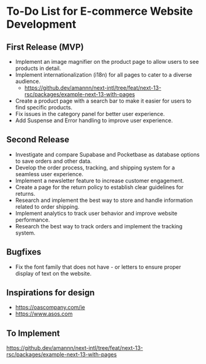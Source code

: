 # To-Do List for E-commerce Website Development

## First Release (MVP)

-   Implement an image magnifier on the product page to allow users to see products in detail.
-   Implement internationalization (i18n) for all pages to cater to a diverse audience.
    -   https://github.dev/amannn/next-intl/tree/feat/next-13-rsc/packages/example-next-13-with-pages
-   Create a product page with a search bar to make it easier for users to find specific products.
-   Fix issues in the category panel for better user experience.
-   Add Suspense and Error handling to improve user experience.

## Second Release

-   Investigate and compare Supabase and Pocketbase as database options to save orders and other data.
-   Develop the order process, tracking, and shipping system for a seamless user experience.
-   Implement a newsletter feature to increase customer engagement.
-   Create a page for the return policy to establish clear guidelines for returns.
-   Research and implement the best way to store and handle information related to order shipping.
-   Implement analytics to track user behavior and improve website performance.
-   Research the best way to track orders and implement the tracking system.

## Bugfixes

-   Fix the font family that does not have - or letters to ensure proper display of text on the website.

## Inspirations for design

-   https://oascompany.com/ie
-   https://www.asos.com

## To Implement

https://github.dev/amannn/next-intl/tree/feat/next-13-rsc/packages/example-next-13-with-pages
